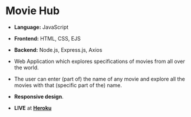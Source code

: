 # Movie Hub
- **Language:** JavaScript<br/>
- **Frontend:** HTML, CSS, EJS<br/>
- **Backend:** Node.js, Express.js, Axios<br/>

- Web Application which explores specifications of movies from all over the world.<br/>
- The user can enter (part of) the name of any movie and explore all the movies with that (specific part of the) name.<br/>
- **Responsive design**.<br/>
- **LIVE** at **[Heroku](https://movie-hub-app.herokuapp.com/)**
